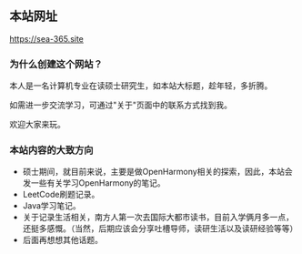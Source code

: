 

## 本站网址

https://sea-365.site

### 为什么创建这个网站？

本人是一名计算机专业在读硕士研究生，如本站大标题，趁年轻，多折腾。

如需进一步交流学习，可通过"关于"页面中的联系方式找到我。

欢迎大家来玩。



### 本站内容的大致方向

- 硕士期间，就目前来说，主要是做OpenHarmony相关的探索，因此，本站会发一些有关学习OpenHarmony的笔记。
- LeetCode刷题记录。
- Java学习笔记。
- 关于记录生活相关，南方人第一次去国际大都市读书，目前入学俩月多一点，还挺多感慨。（当然，后期应该会分享吐槽导师，读研生活以及读研经验等等）
- 后面再想想其他话题。
